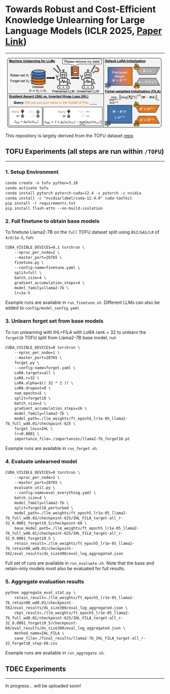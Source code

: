 # Towards Robust and Cost-Efficient Knowledge Unlearning for Large Language Models (ICLR 2025, [Paper Link](https://openreview.net/forum?id=1ExfUpmIW4))
---
![method](assets/method_illustration.png)

This repository is largely derived from the TOFU dataset [repo](https://github.com/locuslab/tofu)

## TOFU Experiments (all steps are run within `/TOFU`)
---

### 1. Setup Environment
```
conda create -n tofu python=3.10
conda activate tofu
conda install pytorch pytorch-cuda=12.4 -c pytorch -c nvidia
conda install -c "nvidia/label/cuda-12.4.0" cuda-toolkit
pip install -r requirements.txt
pip install flash-attn --no-build-isolation
```

### 2. Full finetune to obtain base models
To finetune Llama2-7B on the `full` TOFU dataset split using `BSZ/GAS/LR` of `4/4/1e-5`, run:
```
CUDA_VISIBLE_DEVICES=0,1 torchrun \
    --nproc_per_node=2 \
    --master_port=28765 \
    finetune.py \
    --config-name=finetune.yaml \
    split=full \
    batch_size=4 \
    gradient_accumulation_steps=4 \
    model_family=llama2-7b \
    lr=1e-5
```
Example runs are available in `run_finetune.sh`. Different LLMs can also be added to `config/model_config.yaml`

### 3. Unlearn forget set from base models
To run unlearning with IHL+FILA with LoRA rank = 32 to unlearn the `forget10` TOFU split from Llama2-7B base model, run
```
CUDA_VISIBLE_DEVICES=0 torchrun \
    --nproc_per_node=1 \
    --master_port=28765 \
    forget.py \
    --config-name=forget.yaml \
    LoRA.targets=all \
    LoRA.r=32 \
    LoRA.alpha=$(( 32 * 2 )) \
    LoRA.dropout=0 \
    num_epochs=5 \
    split=forget10 \
    batch_size=2 \
    gradient_accumulation_steps=16 \
    model_family=llama2-7b \
    model_path=./llm_weights/ft_epoch5_lr1e-05_llama2-7b_full_wd0.01/checkpoint-625 \
    forget_loss=IHL \
    lr=0.0001 \
    importance_file=./importances/llama2-7b_forget10.pt
```
Example runs are available in `run_forget.sh`.

### 4. Evaluate unlearned model
```
CUDA_VISIBLE_DEVICES=0 torchrun \
    --nproc_per_node=1 \
    --master_port=28765 \
    evaluate_util.py \
    --config-name=eval_everything.yaml \
    batch_size=4 \
    model_family=llama2-7b \
    split=forget10_perturbed \
    model_path=./llm_weights/ft_epoch5_lr1e-05_llama2-7b_full_wd0.01/checkpoint-625/IHL_FILA_target-all_r-32_0.0001_forget10_5/checkpoint-60 \
    base_model_path=./llm_weights/ft_epoch5_lr1e-05_llama2-7b_full_wd0.01/checkpoint-625/IHL_FILA_target-all_r-32_0.0001_forget10_5 \
    retain_result=./llm_weights/ft_epoch5_lr1e-05_llama2-7b_retain90_wd0.01/checkpoint-562/eval_results/ds_size300/eval_log_aggregated.json
```
Full set of runs are available in `run_evaluate.sh`. Note that the base and retain-only models must also be evaluated for full results.

### 5. Aggregate evaluation results
```
python aggregate_eval_stat.py \
    retain_result=./llm_weights/ft_epoch5_lr1e-05_llama2-7b_retain90_wd0.01/checkpoint-562/eval_results/ds_size300/eval_log_aggregated.json \
    ckpt_result=./llm_weights/ft_epoch5_lr1e-05_llama2-7b_full_wd0.01/checkpoint-625/IHL_FILA_target-all_r-32_0.0001_forget10_5/checkpoint-60/eval_results/ds_size300/eval_log_aggregated.json \
    method_name=IHL_FILA \
    save_file=./final_results/llama2-7b_IHL_FILA_target-all_r-32_forget10_step-60.csv
```
Example runs are available in `run_aggregate.sh`.

## TDEC Experiments
---
In progress... will be uploaded soon!
